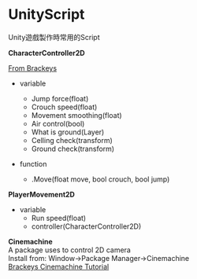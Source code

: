 # UnityScript

Unity遊戲製作時常用的Script

**CharacterController2D**

[From Brackeys](https://github.com/Brackeys/2D-Character-Contro)
- variable
    - Jump force(float)
    - Crouch speed(float)
    - Movement smoothing(float)
    - Air control(bool)
    - What is ground(Layer)
    - Celling check(transform)
    - Ground check(transform)

- function
    - .Move(float move, bool crouch, bool jump)

**PlayerMovement2D**
- variable
    - Run speed(float)
    - controller(CharacterController2D)

**Cinemachine**  
A package uses to control 2D camera  
Install from: Window->Package Manager->Cinemachine  
[Brackeys Cinemachine Tutorial](https://youtu.be/2jTY11Am0Ig)
